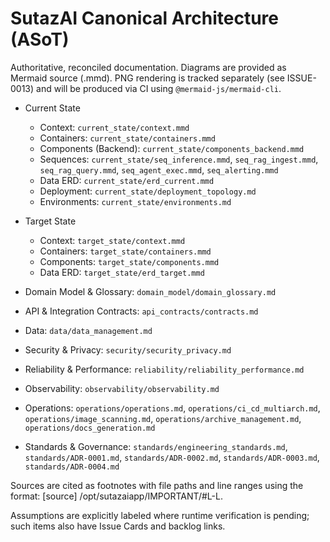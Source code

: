 # SutazAI Canonical Architecture (ASoT)

Authoritative, reconciled documentation. Diagrams are provided as Mermaid source (.mmd). PNG rendering is tracked separately (see ISSUE-0013) and will be produced via CI using `@mermaid-js/mermaid-cli`.

- Current State
  - Context: `current_state/context.mmd`
  - Containers: `current_state/containers.mmd`
  - Components (Backend): `current_state/components_backend.mmd`
  - Sequences: `current_state/seq_inference.mmd`, `seq_rag_ingest.mmd`, `seq_rag_query.mmd`, `seq_agent_exec.mmd`, `seq_alerting.mmd`
  - Data ERD: `current_state/erd_current.mmd`
  - Deployment: `current_state/deployment_topology.md`
  - Environments: `current_state/environments.md`

- Target State
  - Context: `target_state/context.mmd`
  - Containers: `target_state/containers.mmd`
  - Components: `target_state/components.mmd`
  - Data ERD: `target_state/erd_target.mmd`

- Domain Model & Glossary: `domain_model/domain_glossary.md`
- API & Integration Contracts: `api_contracts/contracts.md`
- Data: `data/data_management.md`
- Security & Privacy: `security/security_privacy.md`
- Reliability & Performance: `reliability/reliability_performance.md`
- Observability: `observability/observability.md`
- Operations: `operations/operations.md`, `operations/ci_cd_multiarch.md`, `operations/image_scanning.md`, `operations/archive_management.md`, `operations/docs_generation.md`
- Standards & Governance: `standards/engineering_standards.md`, `standards/ADR-0001.md`, `standards/ADR-0002.md`, `standards/ADR-0003.md`, `standards/ADR-0004.md`

Sources are cited as footnotes with file paths and line ranges using the format: [source] /opt/sutazaiapp/IMPORTANT/<path>#L<from>-L<to>.

Assumptions are explicitly labeled where runtime verification is pending; such items also have Issue Cards and backlog links.
